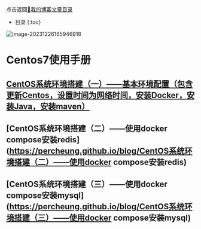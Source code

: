 点击返回[🔗我的博客文章目录](https://percheung.github.io/#/toc)
* 目录
{:toc}

![image-20231226165946916](https://percheung.github.io/blogImg/centos.png)

# Centos7使用手册

## [CentOS系统环境搭建（一）——基本环境配置（包含更新Centos，设置时间为网络时间，安装Docker，安装Java，安装maven）](https://percheung.github.io/blog/CentOS系统环境搭建（一）——基本环境配置（包含更新Centos，设置时间为网络时间，安装Docker，安装Java，安装maven）)

## [CentOS系统环境搭建（二）——使用docker compose安装redis](https://percheung.github.io/blog/CentOS系统环境搭建（二）——使用docker compose安装redis)

## [CentOS系统环境搭建（三）——使用docker compose安装mysql](https://percheung.github.io/blog/CentOS系统环境搭建（三）——使用docker compose安装mysql)


